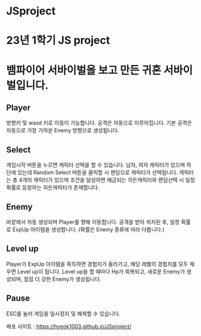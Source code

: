 # JSproject

23년 1학기 JS project
============================
# 뱀파이어 서바이벌을 보고 만든 귀혼 서바이벌입니다.

## Player

방향키 및 wasd 키로 이동이 가능합니다.
공격은 자동으로 이루어집니다.
기본 공격은 자동으로 가장 가까운 Enemy 방향으로 생성됩니다.

## Select

게임시작 버튼을 누르면 캐릭터 선택을 할 수 있습니다.
남자, 여자 캐릭터가 있으며 하단에 있는데 Random Select 버튼을 클릭할 시 랜덤으로 캐릭터가 선택됩니다.
캐릭터는 총 4개의 캐릭터가 있으며 조건을 달성하면 해금되는 히든캐릭터와 랜덤선택 시 일정확률로 등장하는 히든캐릭터가 존재합니다.

## Enemy

  바깥에서 자동 생성되며 Player를 향해 이동합니다.
  공격을 받아 처치된 후, 일정 확률로 ExpUp 아이템을 생성합니다. (확률은 Enemy 종류에 따라 다릅니다.)

## Level up

  Player가 ExpUp 아이템을 획득하면 경험치가 올라가고, 해당 레벨의 경험치를 모두 채우면 Level up이 됩니다.
  Level up을 할 때마다 Hp가 회복되고, 새로운 Enemy가 생성되며, 점점 더 강한 Enemy가 생성됩니다.

## Pause

  ESC를 눌러 게임을 일시정지 및 해제할 수 있습니다.



배포 사이트 : https://hyeok1003.github.io/JSproject/
